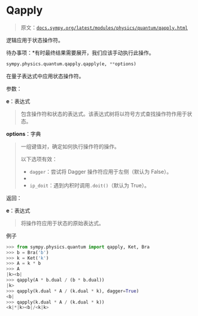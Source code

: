# Qapply

> 原文：[`docs.sympy.org/latest/modules/physics/quantum/qapply.html`](https://docs.sympy.org/latest/modules/physics/quantum/qapply.html)

逻辑应用于状态操作符。

待办事项：*有时最终结果需要展开，我们应该手动执行此操作。

```py
sympy.physics.quantum.qapply.qapply(e, **options)
```

在量子表达式中应用状态操作符。

参数：

**e**：表达式

> 包含操作符和状态的表达式。该表达式树将以符号方式查找操作符作用于状态。

**options**：字典

> 一组键值对，确定如何执行操作符的操作。
> 
> 以下选项有效：
> 
> +   `dagger`：尝试将 Dagger 操作符应用于左侧（默认为 False）。
> +   
> +   `ip_doit`：遇到内积时调用`.doit()`（默认为 True）。

返回：

**e**：表达式

> 将操作符应用于状态的原始表达式。

例子

```py
>>> from sympy.physics.quantum import qapply, Ket, Bra
>>> b = Bra('b')
>>> k = Ket('k')
>>> A = k * b
>>> A
|k><b|
>>> qapply(A * b.dual / (b * b.dual))
|k>
>>> qapply(k.dual * A / (k.dual * k), dagger=True)
<b|
>>> qapply(k.dual * A / (k.dual * k))
<k|*|k><b|/<k|k> 
```
